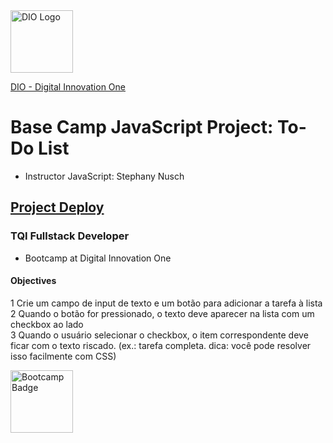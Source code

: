 <img alt="DIO Logo" title="DIO logo" width="100px" src="https://hermes.digitalinnovation.one/assets/diome/logo.svg">  
  
[DIO - Digital Innovation One](https://web.dio.me)  

# Base Camp JavaScript Project: To-Do List 
- Instructor JavaScript: Stephany Nusch 
  
## [Project Deploy](https://github.com/malanski/toDoList/)
 
### TQI Fullstack Developer
- Bootcamp at Digital Innovation One  

#### Objectives
  
1 Crie um campo de input de texto e um botão para adicionar a tarefa à lista  
2 Quando o botão for pressionado, o texto deve aparecer na lista com um checkbox ao lado  
3 Quando o usuário selecionar o checkbox, o item correspondente deve ficar com o texto riscado. (ex.: tarefa completa. dica: você pode resolver isso facilmente com CSS) 
  
  
<img alt="Bootcamp Badge" title="Bootcamp Badge" width="100px" src="https://hermes.digitalinnovation.one/tracks/3c8be628-5138-4b63-9cfa-e5313cc03103.png">
